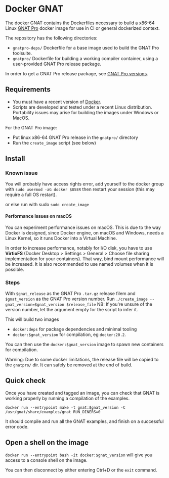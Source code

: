 # Docker GNAT

The docker GNAT contains the Dockerfiles necessary to build a x86-64 Linux
[GNAT Pro](https://www.adacore.com/gnatpro)  docker image for use in CI or
general dockerized context.

The repository has the following directories:

- `gnatpro-deps/` Dockerfile for a base image used to build the GNAT Pro toolsuite.
- `gnatpro/` Dockerfile for building a working compiler container, using a user-provided
GNAT Pro release package.

In order to get a GNAT Pro release package, see [GNAT Pro versions](https://www.adacore.com/gnatpro/comparison).

## Requirements

* You must have a recent version of [Docker](https://docs.docker.com/get-started/#set-up-your-docker-environment).
* Scripts are developed and tested under a recent Linux distribution. Portability issues may arise
for building the images under Windows or MacOS.

For the GNAT Pro image:

* Put linux x86-64 GNAT Pro release in the `gnatpro/` directory
* Run the `create_image` script (see below)

## Install

### Known issue

You will probably have access rights error, add yourself to the docker group with
`sudo usermod -aG docker $USER`
then restart your session (this may require a full OS restart).

or else run with sudo
`sudo create_image`

#### Performance Issues on macOS

You can experiment performance issues on macOS. This is due to the way Docker is designed, since Docker engine, on macOS and Windows, needs a Linux Kernel, so it runs Docker into a Virtual Machine.

In order to increase performance, notably for I/O disk, you have to use **VirtioFS** (Docker Desktop > Settings > General > Choose file sharing implementation for your containers). That way, bind mount performance will be increased. It is also recommended to use named volumes when it is possible.

### Steps

With `$gnat_release` as the GNAT Pro `.tar.gz` release filem and `$gnat_version` as the GNAT Pro
version number.
Run `./create_image --gnat_version=$gnat_version $release_file`
NB: If you're unsure of the version number, let the argument empty for the script to infer it.

This will build two images
* `docker:deps` for package dependencies and minimal tooling
* `docker:$gnat_version` for compilation, eg `docker:20.2`.

You can then use the `docker:$gnat_version` image to spawn new containers for compilation.

Warning: Due to some docker limitations, the release file will be copied to the `gnatpro/` dir. It
can safely be removed at the end of build.

## Quick check

Once you have created and tagged an image, you can check that GNAT is working properly
by running a compilation of the examples.

`docker run --entrypoint make -t gnat:$gnat_version -C /usr/gnat/share/examples/gnat RUN_DINERS=0`

It should compile and run all the GNAT examples, and finish on a successful error
code.

## Open a shell on the image

`docker run --entrypoint bash -it docker:$gnat_version` will give you access to a console shell
on the image.

You can then disconnect by either entering Ctrl+D or the `exit` command.
